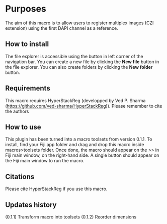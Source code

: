


# Purposes

The aim of this macro is to allow users to register multiplex images (CZI extension) using the first DAPI channel as a reference.

## How to install

The file explorer is accessible using the button in left corner of the navigation bar. You can create a new file by clicking the **New file** button in the file explorer. You can also create folders by clicking the **New folder** button.

## Requirements

This macro requires HyperStackReg (developped by Ved P. Sharma (https://github.com/ved-sharma/HyperStackReg)). Please remember to cite the authors

## How to use

This plugin has been turned into a macro toolsets from version 0.1.1. To install, find your Fiji.app folder and drag and drop this macro inside macros>toolsets folder. Once done, the macro should appear on the >> in Fiji main window, on the right-hand side. A single button should appear on the Fiji main window to run the macro.


## Citations

Please cite HyperStackReg if you use this macro.

## Updates history
(0.1.1) Transform macro into toolsets
(0.1.2) Reorder dimensions
